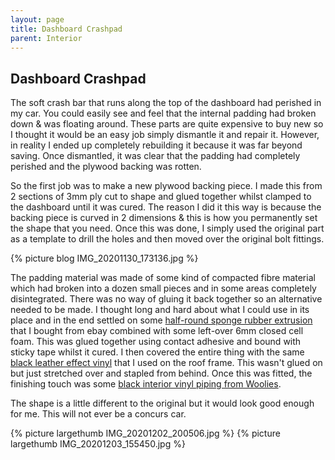 ```yaml
---
layout: page
title: Dashboard Crashpad
parent: Interior
---
```

## Dashboard Crashpad

The soft crash bar that runs along the top of the dashboard had perished in my car. You could easily see and feel that the internal padding had broken down & was floating around. These parts are quite expensive to buy new so I thought it would be an easy job simply dismantle it and repair it. However, in reality I ended up completely rebuilding it because it was far beyond saving. Once dismantled, it was clear that the padding had completely perished and the plywood backing was rotten.

So the first job was to make a new plywood backing piece. I made this from 2 sections of 3mm ply cut to shape and glued together whilst clamped to the dashboard until it was cured. The reason I did it this way is because the backing piece is curved in 2 dimensions & this is how you permanently set the shape that you need. Once this was done, I simply used the original part as a template to drill the holes and then moved over the original bolt fittings.

{% picture blog IMG_20201130_173136.jpg %}

The padding material was made of some kind of compacted fibre material which had broken into a dozen small pieces and in some areas completely disintegrated. There was no way of gluing it back together so an alternative needed to be made. I thought long and hard about what I could use in its place and in the end settled on some [half-round sponge rubber extrusion](https://www.ebay.co.uk/itm/Half-Round-Sponge-D-Rubber-Extrusion-25mm-x-12-5mm-Cars-Boats-Home-DIY/113726337398) that I bought from ebay combined with some left-over 6mm closed cell foam. This was glued together using contact adhesive and bound with sticky tape whilst it cured. I then covered the entire thing with the same [black leather effect vinyl](https://www.ebay.co.uk/itm/Bentley-Plain-Soft-FR-Vinyl-Smooth-Grain-Vehicle-Faux-Leather-Upholstery-Fabric/362618616938) that I used on the roof frame. This wasn't glued on but just stretched over and stapled from behind. Once this was fitted, the finishing touch was some [black interior vinyl piping from Woolies](https://www.woolies-trim.co.uk/product/1117/vinyl-interior-piping).

The shape is a little different to the original but it would look good enough for me. This will not ever be a concurs car.

{% picture largethumb IMG_20201202_200506.jpg %}
{% picture largethumb IMG_20201203_155450.jpg %}
